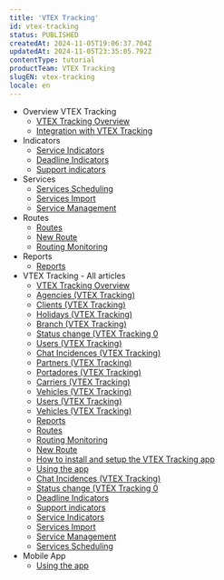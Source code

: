 ```yaml
---
title: 'VTEX Tracking'
id: vtex-tracking
status: PUBLISHED
createdAt: 2024-11-05T19:06:37.704Z
updatedAt: 2024-11-05T23:35:05.792Z
contentType: tutorial
productTeam: VTEX Tracking
slugEN: vtex-tracking
locale: en
---
```


- Overview VTEX Tracking
    - [VTEX Tracking Overview](/en/docs/tutorials/vtex-tracking-overview)
    - [Integration with VTEX Tracking](/en/docs/tutorials/integration-with-vtex-tracking)
- Indicators
    - [Service Indicators](/en/docs/tutorials/service-indicators)
    - [Deadline Indicators](/en/docs/tutorials/deadline-indicators)
    - [Support indicators](/en/docs/tutorials/support-indicators)
- Services 
    - [Services Scheduling](/en/docs/tutorials/services-scheduling)
    - [Services Import](/en/docs/tutorials/services-import)
    - [Service Management](/en/docs/tutorials/service-management)
- Routes
    - [Routes](/en/docs/tutorials/routes)
    - [New Route](/en/docs/tutorials/new-route)
    - [Routing Monitoring](/en/docs/tutorials/routing-monitoring)
- Reports
    - [Reports](/en/docs/tutorials/reports)
- VTEX Tracking - All articles
    - [VTEX Tracking Overview](/en/docs/tutorials/vtex-tracking-overview)
    - [Agencies (VTEX Tracking)](/en/docs/tutorials/vtex-tracking-agencies)
    - [Clients (VTEX Tracking)](/en/docs/tutorials/clientes-vtex-tracking)
    - [ Holidays (VTEX Tracking)](/en/docs/tutorials/vtex-tracking-holidays)
    - [Branch (VTEX Tracking)](/en/docs/tutorials/vtex-tracking-branch)
    - [Status change (VTEX Tracking 0](/en/docs/tutorials/vtex-tracking-status-change)
    - [Users (VTEX Tracking)](/en/docs/tutorials/usuarios-vtex-tracking)
    - [Chat Incidences (VTEX Tracking)](/en/docs/tutorials/vtex-tracking-chat-incidences)
    - [Partners (VTEX Tracking)](/en/docs/tutorials/vtex-tracking-partners)
    - [Portadores (VTEX Tracking)](/en/docs/tutorials/portadores-vtex-tracking)
    - [Carriers (VTEX Tracking)](/en/docs/tutorials/vtex-tracking-carriers)
    - [Vehicles (VTEX Tracking)](/en/docs/tutorials/veiculos-vtex-tracking)
    - [Users (VTEX Tracking)](/en/docs/tutorials/usuarios-vtex-tracking)
    - [Vehicles (VTEX Tracking)](/en/docs/tutorials/veiculos-vtex-tracking)
    - [Reports](/en/docs/tutorials/reports)
    - [Routes](/en/docs/tutorials/routes)
    - [Routing Monitoring](/en/docs/tutorials/routing-monitoring)
    - [New Route](/en/docs/tutorials/new-route)
    - [How to install and setup the VTEX Tracking app](/en/docs/tutorials/how-to-install-and-setup-the-vtex-tracking-app-on-your-vtex-admin)
    - [Using the app](/en/docs/tutorials/tutorial-vtex-tracking-mobile-app)
    - [Chat Incidences (VTEX Tracking)](/en/docs/tutorials/vtex-tracking-chat-incidences)
    - [Status change (VTEX Tracking 0](/en/docs/tutorials/vtex-tracking-status-change)
    - [Deadline Indicators](/en/docs/tutorials/deadline-indicators)
    - [Support indicators](/en/docs/tutorials/support-indicators)
    - [Service Indicators](/en/docs/tutorials/service-indicators)
    - [Services Import](/en/docs/tutorials/services-import)
    - [Service Management](/en/docs/tutorials/service-management)
    - [Services Scheduling](/en/docs/tutorials/services-scheduling)
- Mobile App
    - [Using the app](/en/docs/tutorials/tutorial-vtex-tracking-mobile-app)
